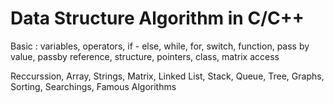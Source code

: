 # Data Structure Algorithm in C/C++

Basic : 
    variables, operators, if - else, while, for, switch, function, 
    pass by value, passby reference, structure, pointers, class, matrix access
  

Reccurssion, Array, Strings, Matrix, Linked List, Stack, Queue, Tree, Graphs, Sorting, Searchings, Famous Algorithms
